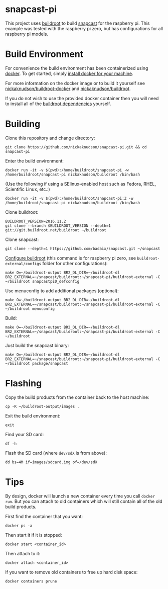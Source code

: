 # snapcast-pi
This project uses [buildroot](https://buildroot.org) to build [snapcast](https://github.com/badaix/snapcast) for the raspberry pi. This example was tested with the raspberry pi zero, but has configurations for all raspberry pi models.

# Build Environment
For convenience the build environment has been containerized using [docker](https://www.docker.com/). To get started, simply [install docker for your machine](https://www.docker.com/products/overview#/install_the_platform).

For more information on the docker image or to build it yourself see [nickaknudson/buildroot-docker](https://github.com/nickaknudson/buildroot-docker) and [nickaknudson/buildroot](https://cloud.docker.com/app/nickaknudson/repository/docker/nickaknudson/buildroot/general).

If you do not wish to use the provided docker container then you will need to install all of the [buildroot dependencies](https://buildroot.org/downloads/manual/manual.html#requirement) yourself.

# Building
Clone this repository and change directory:

    git clone https://github.com/nickaknudson/snapcast-pi.git && cd snapcast-pi

Enter the build environment:

    docker run -it -v $(pwd):/home/buildroot/snapcast-pi -w /home/buildroot/snapcast-pi nickaknudson/buildroot /bin/bash
    
(Use the following if using a SElinux-enabled host such as Fedora, RHEL, Scientific Linux, etc.:)

    docker run -it -v $(pwd):/home/buildroot/snapcast-pi:Z -w /home/buildroot/snapcast-pi nickaknudson/buildroot /bin/bash

Clone buildroot:

    BUILDROOT_VERSION=2016.11.2
    git clone --branch $BUILDROOT_VERSION --depth=1 git://git.buildroot.net/buildroot ~/buildroot

Clone snapcast:

    git clone --depth=1 https://github.com/badaix/snapcast.git ~/snapcast

[Configure buildroot](https://git.busybox.net/buildroot/tree/board/raspberrypi/readme.txt) (this command is for raspberry pi zero, see `buildroot-external/configs` folder for other configurations):

    make O=~/buildroot-output BR2_DL_DIR=~/buildroot-dl BR2_EXTERNAL=~/snapcast/buildroot:~/snapcast-pi/buildroot-external -C ~/buildroot snapcastpi0_defconfig

Use menuconfig to add additional packages (optional):

    make O=~/buildroot-output BR2_DL_DIR=~/buildroot-dl BR2_EXTERNAL=~/snapcast/buildroot:~/snapcast-pi/buildroot-external -C ~/buildroot menuconfig

Build:

    make O=~/buildroot-output BR2_DL_DIR=~/buildroot-dl BR2_EXTERNAL=~/snapcast/buildroot:~/snapcast-pi/buildroot-external -C ~/buildroot

Just build the snapcast binary:

    make O=~/buildroot-output BR2_DL_DIR=~/buildroot-dl BR2_EXTERNAL=~/snapcast/buildroot:~/snapcast-pi/buildroot-external -C ~/buildroot package/snapcast

# Flashing
Copy the build products from the container back to the host machine:

    cp -R ~/buildroot-output/images .

Exit the build environment:

    exit

Find your SD card:

    df -h

Flash the SD card (where `dev/sdX` is from above):

    dd bs=4M if=images/sdcard.img of=/dev/sdX

# Tips
By design, docker will launch a new container every time you call `docker run`. But you can attach to old containers which will still contain all of the old build products.

First find the container that you want:

    docker ps -a

Then start it if it is stopped:

    docker start <container_id>

Then attach to it:

    docker attach <container_id>

If you want to remove old containers to free up hard disk space:

    docker containers prune

